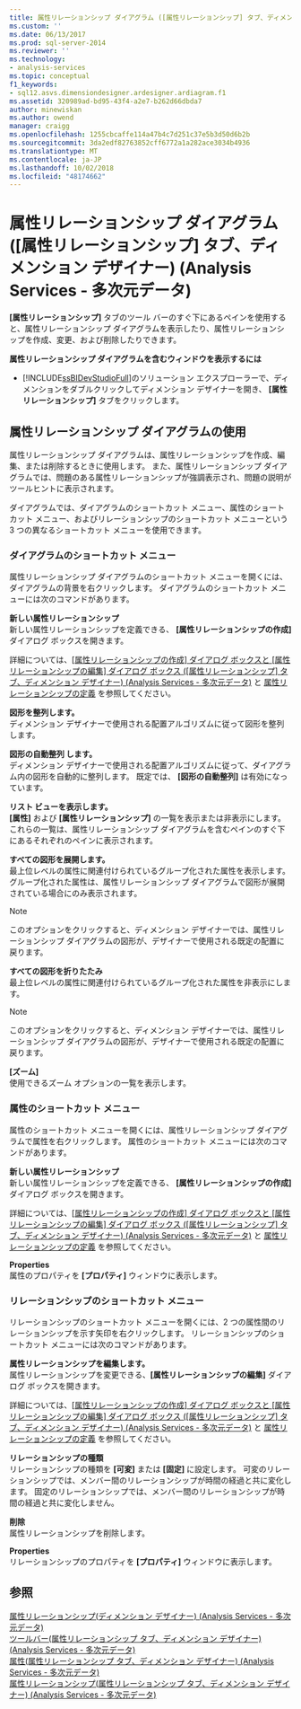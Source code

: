 ```yaml
---
title: 属性リレーションシップ ダイアグラム ([属性リレーションシップ] タブ、ディメンション デザイナー) (Analysis Services - 多次元データ) |Microsoft Docs
ms.custom: ''
ms.date: 06/13/2017
ms.prod: sql-server-2014
ms.reviewer: ''
ms.technology:
- analysis-services
ms.topic: conceptual
f1_keywords:
- sql12.asvs.dimensiondesigner.ardesigner.ardiagram.f1
ms.assetid: 320989ad-bd95-43f4-a2e7-b262d66dbda7
author: minewiskan
ms.author: owend
manager: craigg
ms.openlocfilehash: 1255cbcaffe114a47b4c7d251c37e5b3d50d6b2b
ms.sourcegitcommit: 3da2edf82763852cff6772a1a282ace3034b4936
ms.translationtype: MT
ms.contentlocale: ja-JP
ms.lasthandoff: 10/02/2018
ms.locfileid: "48174662"
---
```

# <a name="attribute-relationship-diagram-attribute-relationship-designer-tab-dimension-designer-analysis-services---multidimensional-data"></a>属性リレーションシップ ダイアグラム ([属性リレーションシップ] タブ、ディメンション デザイナー) (Analysis Services - 多次元データ)
  **[属性リレーションシップ]** タブのツール バーのすぐ下にあるペインを使用すると、属性リレーションシップ ダイアグラムを表示したり、属性リレーションシップを作成、変更、および削除したりできます。  
  
 **属性リレーションシップ ダイアグラムを含むウィンドウを表示するには**  
  
-   [!INCLUDE[ssBIDevStudioFull](../includes/ssbidevstudiofull-md.md)]のソリューション エクスプローラーで、ディメンションをダブルクリックしてディメンション デザイナーを開き、 **[属性リレーションシップ]** タブをクリックします。  
  
## <a name="using-the-attribute-relationship-diagram"></a>属性リレーションシップ ダイアグラムの使用  
 属性リレーションシップ ダイアグラムは、属性リレーションシップを作成、編集、または削除するときに使用します。 また、属性リレーションシップ ダイアグラムでは、問題のある属性リレーションシップが強調表示され、問題の説明がツールヒントに表示されます。  
  
 ダイアグラムでは、ダイアグラムのショートカット メニュー、属性のショートカット メニュー、およびリレーションシップのショートカット メニューという 3 つの異なるショートカット メニューを使用できます。  
  
### <a name="diagram-shortcut-menu"></a>ダイアグラムのショートカット メニュー  
 属性リレーションシップ ダイアグラムのショートカット メニューを開くには、ダイアグラムの背景を右クリックします。 ダイアグラムのショートカット メニューには次のコマンドがあります。  
  
 **新しい属性リレーションシップ**  
 新しい属性リレーションシップを定義できる、 **[属性リレーションシップの作成]** ダイアログ ボックスを開きます。  
  
 詳細については、[[属性リレーションシップの作成] ダイアログ ボックスと [属性リレーションシップの編集] ダイアログ ボックス &#40;[属性リレーションシップ] タブ、ディメンション デザイナー&#41; &#40;Analysis Services - 多次元データ&#41;](create-edit-attribute-relationships-dialog-boxes-analysis-services-multidimensional-data.md) と [属性リレーションシップの定義](multidimensional-models/attribute-relationships-define.md) を参照してください。  
  
 **図形を整列します。**  
 ディメンション デザイナーで使用される配置アルゴリズムに従って図形を整列します。  
  
 **図形の自動整列 します。**  
 ディメンション デザイナーで使用される配置アルゴリズムに従って、ダイアグラム内の図形を自動的に整列します。 既定では、 **[図形の自動整列]** は有効になっています。  
  
 **リスト ビューを表示します。**  
 **[属性]** および **[属性リレーションシップ]** の一覧を表示または非表示にします。 これらの一覧は、属性リレーションシップ ダイアグラムを含むペインのすぐ下にあるそれぞれのペインに表示されます。  
  
 **すべての図形を展開します。**  
 最上位レベルの属性に関連付けられているグループ化された属性を表示します。 グループ化された属性は、属性リレーションシップ ダイアグラムで図形が展開されている場合にのみ表示されます。  
  
> [!NOTE]  
>  このオプションをクリックすると、ディメンション デザイナーでは、属性リレーションシップ ダイアグラムの図形が、デザイナーで使用される既定の配置に戻ります。  
  
 **すべての図形を折りたたみ**  
 最上位レベルの属性に関連付けられているグループ化された属性を非表示にします。  
  
> [!NOTE]  
>  このオプションをクリックすると、ディメンション デザイナーでは、属性リレーションシップ ダイアグラムの図形が、デザイナーで使用される既定の配置に戻ります。  
  
 **[ズーム]**  
 使用できるズーム オプションの一覧を表示します。  
  
### <a name="attribute-shortcut-menu"></a>属性のショートカット メニュー  
 属性のショートカット メニューを開くには、属性リレーションシップ ダイアグラムで属性を右クリックします。 属性のショートカット メニューには次のコマンドがあります。  
  
 **新しい属性リレーションシップ**  
 新しい属性リレーションシップを定義できる、 **[属性リレーションシップの作成]** ダイアログ ボックスを開きます。  
  
 詳細については、[[属性リレーションシップの作成] ダイアログ ボックスと [属性リレーションシップの編集] ダイアログ ボックス &#40;[属性リレーションシップ] タブ、ディメンション デザイナー&#41; &#40;Analysis Services - 多次元データ&#41;](create-edit-attribute-relationships-dialog-boxes-analysis-services-multidimensional-data.md) と [属性リレーションシップの定義](multidimensional-models/attribute-relationships-define.md) を参照してください。  
  
 **Properties**  
 属性のプロパティを **[プロパティ]** ウィンドウに表示します。  
  
### <a name="relationship-shortcut-menu"></a>リレーションシップのショートカット メニュー  
 リレーションシップのショートカット メニューを開くには、2 つの属性間のリレーションシップを示す矢印を右クリックします。 リレーションシップのショートカット メニューには次のコマンドがあります。  
  
 **属性リレーションシップを編集します。**  
 属性リレーションシップを変更できる、**[属性リレーションシップの編集]** ダイアログ ボックスを開きます。  
  
 詳細については、[[属性リレーションシップの作成] ダイアログ ボックスと [属性リレーションシップの編集] ダイアログ ボックス &#40;[属性リレーションシップ] タブ、ディメンション デザイナー&#41; &#40;Analysis Services - 多次元データ&#41;](create-edit-attribute-relationships-dialog-boxes-analysis-services-multidimensional-data.md) と [属性リレーションシップの定義](multidimensional-models/attribute-relationships-define.md) を参照してください。  
  
 **リレーションシップの種類**  
 リレーションシップの種類を **[可変]** または **[固定]** に設定します。 可変のリレーションシップでは、メンバー間のリレーションシップが時間の経過と共に変化します。 固定のリレーションシップでは、メンバー間のリレーションシップが時間の経過と共に変化しません。  
  
 **削除**  
 属性リレーションシップを削除します。  
  
 **Properties**  
 リレーションシップのプロパティを **[プロパティ]** ウィンドウに表示します。  
  
## <a name="see-also"></a>参照  
 [属性リレーションシップ&#40;ディメンション デザイナー&#41; &#40;Analysis Services - 多次元データ&#41;](attribute-relationships-dimension-designer-analysis-services-multidimensional-data.md)   
 [ツールバー&#40;属性リレーションシップ タブ、ディメンション デザイナー&#41; &#40;Analysis Services - 多次元データ&#41;](toolbar-attribute-relationship-dimension-designer-analysis-services-multidimensional-data.md)   
 [属性&#40;属性リレーションシップ タブ、ディメンション デザイナー&#41; &#40;Analysis Services - 多次元データ&#41;](attributes-designer-tab-dimension-designer-analysis-services-multidimensional-data.md)   
 [属性リレーションシップ&#40;属性リレーションシップ タブ、ディメンション デザイナー&#41; &#40;Analysis Services - 多次元データ&#41;](attribute-relationships-designer-tab-dimension-designer-analysis-services-multidimensional-data.md)  
  
  
